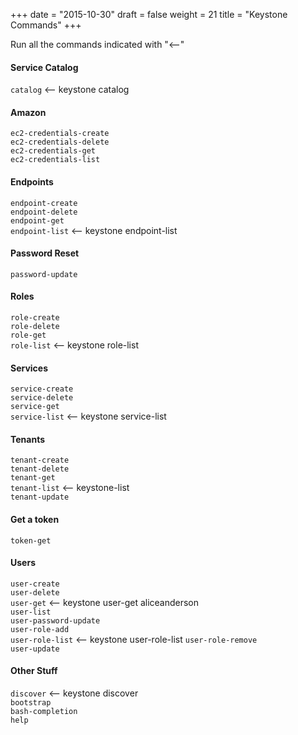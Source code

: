 +++
date = "2015-10-30"
draft = false
weight = 21
title = "Keystone Commands"
+++

Run all the commands indicated with "<--"

#### Service Catalog  
`catalog` <-- keystone catalog  

#### Amazon  
`ec2-credentials-create`  
`ec2-credentials-delete`  
`ec2-credentials-get`  
`ec2-credentials-list` 
 
#### Endpoints  
`endpoint-create`  
`endpoint-delete`  
`endpoint-get`  
`endpoint-list` <-- keystone endpoint-list 

#### Password Reset
`password-update`  

#### Roles
`role-create`  
`role-delete`  
`role-get`  
`role-list` <-- keystone role-list  

#### Services
`service-create`  
`service-delete`  
`service-get`  
`service-list` <-- keystone service-list  

#### Tenants
`tenant-create`  
`tenant-delete`  
`tenant-get`  
`tenant-list`  <--  keystone-list  
`tenant-update`  

#### Get a token
`token-get`  

#### Users
`user-create`  
`user-delete`  
`user-get`  <-- keystone user-get aliceanderson  
`user-list`  
`user-password-update`  
`user-role-add`  
`user-role-list`  <-- keystone user-role-list 
`user-role-remove`  
`user-update`  

#### Other Stuff  
`discover`  <-- keystone discover  
`bootstrap`  
`bash-completion`  
`help`  

